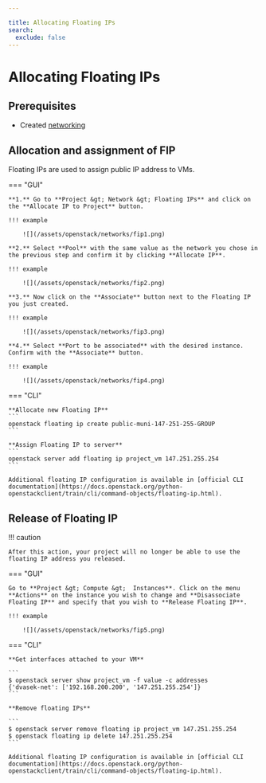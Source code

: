 ```yaml
---

title: Allocating Floating IPs
search:
  exclude: false
---
```


# Allocating Floating IPs

## Prerequisites

- Created [networking](/OpenStack/how-to-guides/create-networking/)

## Allocation and assignment of FIP

Floating IPs are used to assign public IP address to VMs.

=== "GUI"

    **1.** Go to **Project &gt; Network &gt; Floating IPs** and click on the **Allocate IP to Project** button.

    !!! example

        ![](/assets/openstack/networks/fip1.png)

    **2.** Select **Pool** with the same value as the network you chose in the previous step and confirm it by clicking **Allocate IP**.

    !!! example

        ![](/assets/openstack/networks/fip2.png)

    **3.** Now click on the **Associate** button next to the Floating IP you just created.

    !!! example

        ![](/assets/openstack/networks/fip3.png)

    **4.** Select **Port to be associated** with the desired instance. Confirm with the **Associate** button.

    !!! example

        ![](/assets/openstack/networks/fip4.png)

=== "CLI"

    **Allocate new Floating IP**
    ```
    openstack floating ip create public-muni-147-251-255-GROUP
    ```

    **Assign Floating IP to server**
    ```
    openstack server add floating ip project_vm 147.251.255.254
    ```

    Additional floating IP configuration is available in [official CLI documentation](https://docs.openstack.org/python-openstackclient/train/cli/command-objects/floating-ip.html).


## Release of Floating IP

!!! caution

    After this action, your project will no longer be able to use the floating IP address you released.

=== "GUI"

    Go to **Project &gt; Compute &gt;  Instances**. Click on the menu **Actions** on the instance you wish to change and **Disassociate Floating IP** and specify that you wish to **Release Floating IP**.

    !!! example

        ![](/assets/openstack/networks/fip5.png)


=== "CLI"

    **Get interfaces attached to your VM**

    ```
    $ openstack server show project_vm -f value -c addresses
    {'dvasek-net': ['192.168.200.200', '147.251.255.254']}
    ```

    **Remove floating IPs**

    ```
    $ openstack server remove floating ip project_vm 147.251.255.254
    $ openstack floating ip delete 147.251.255.254
    ```

    Additional floating IP configuration is available in [official CLI documentation](https://docs.openstack.org/python-openstackclient/train/cli/command-objects/floating-ip.html).
